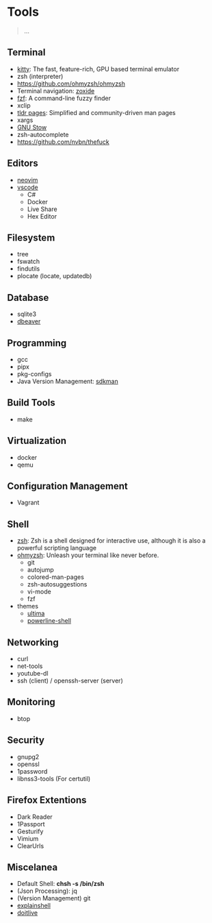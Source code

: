 # Tools

> ...

## Terminal

- [kitty](https://sw.kovidgoyal.net/kitty/): The fast, feature-rich, GPU based terminal emulator
- zsh (interpreter)
- https://github.com/ohmyzsh/ohmyzsh
- Terminal navigation: [zoxide](https://github.com/ajeetdsouza/zoxide)
- [fzf](https://github.com/junegunn/fzf): A command-line fuzzy finder
- xclip
- [tldr pages](https://tldr.sh/): Simplified and community-driven man pages
- xargs
- [GNU Stow](https://www.gnu.org/software/stow/manual/stow.html)
- zsh-autocomplete
- https://github.com/nvbn/thefuck


## Editors

- [neovim](https://neovim.io/)
- [vscode](https://code.visualstudio.com/docs/?dv=linux64_deb)
  - C#
  - Docker
  - Live Share
  - Hex Editor

## Filesystem

- tree
- fswatch
- findutils
- plocate (locate, updatedb)

## Database

- sqlite3
- [dbeaver](https://dbeaver.io/download/)

## Programming

- gcc
- pipx
- pkg-configs
- Java Version Management: [sdkman](https://sdkman.io/install)

## Build Tools

- make

## Virtualization

- docker
- qemu

## Configuration Management

- Vagrant

## Shell

- [zsh](https://www.zsh.org/): Zsh is a shell designed for interactive use, although it is also a powerful scripting language
- [ohmyzsh](https://ohmyz.sh/): Unleash your terminal like  never before.
  - git
  - autojump
  - colored-man-pages
  - zsh-autosuggestions
  - vi-mode
  - fzf
- themes
  - [ultima](https://github.com/egorlem/ultima.zsh-theme)
  - [powerline-shell](https://github.com/b-ryan/powerline-shell)

## Networking

- curl
- net-tools
- youtube-dl
- ssh (client) / openssh-server (server)

## Monitoring

- btop

## Security

- gnupg2
- openssl
- 1password
- libnss3-tools (For certutil)

## Firefox Extentions

- Dark Reader
- 1Passport
- Gesturify
- Vimium
- ClearUrls

## Miscelanea

- Default Shell: **chsh -s /bin/zsh**
- (Json Processing): jq
- (Version Management) git
- [explainshell](https://explainshell.com/)
- [doitlive](https://doitlive.readthedocs.io/en/stable/)
